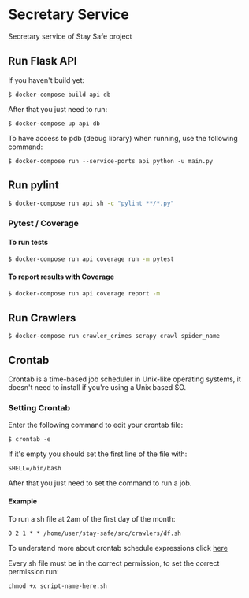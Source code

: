 # Secretary Service

Secretary service of Stay Safe project

## Run Flask API
If you haven't build yet:
<pre><code>$ docker-compose build api db </code></pre>

After that you just need to run:
<pre><code>$ docker-compose up api db</code></pre>

To have access to pdb (debug library) when running, use the following command:
<pre><code>$ docker-compose run --service-ports api python -u main.py</code></pre>

## Run pylint
```bash
$ docker-compose run api sh -c "pylint **/*.py"
```

### Pytest / Coverage
#### To run tests 
```bash
$ docker-compose run api coverage run -m pytest
```

#### To report results with Coverage
```bash
$ docker-compose run api coverage report -m
```

## Run Crawlers
<pre><code>$ docker-compose run crawler_crimes scrapy crawl spider_name</code></pre>

## Crontab
Crontab is a time-based job scheduler in Unix-like operating systems, it doesn't need to install if you're using a Unix based SO.

### Setting Crontab
Enter the following command to edit your crontab file:
<pre><code>$ crontab -e</code></pre>
If it's empty you should set the first line of the file with:
<pre><code>SHELL=/bin/bash</code></pre>
After that you just need to set the command to run a job.

#### Example
To run a sh file at 2am of the first day of the month:
<pre><code>0 2 1 * * /home/user/stay-safe/src/crawlers/df.sh</code></pre>
To understand more about crontab schedule expressions click [here](https://crontab.guru)

Every sh file must be in the correct permission, to set the correct permission run:
<pre><code>chmod +x script-name-here.sh</code></pre>
